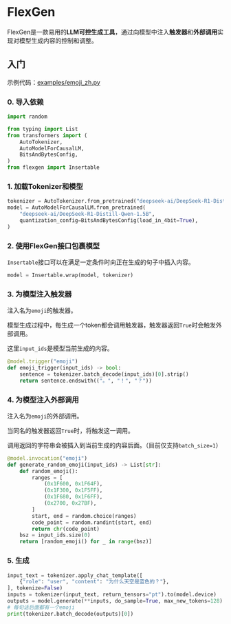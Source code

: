 # FlexGen

FlexGen是一款易用的**LLM可控生成工具**，通过向模型中注入**触发器**和**外部调用**实现对模型生成内容的控制和调整。

## 入门

示例代码：[examples/emoji_zh.py](examples/emoji_zh.py)

### 0. 导入依赖

```python
import random

from typing import List
from transformers import (
    AutoTokenizer,
    AutoModelForCausalLM,
    BitsAndBytesConfig,
)
from flexgen import Insertable
```

### 1. 加载Tokenizer和模型

```python
tokenizer = AutoTokenizer.from_pretrained("deepseek-ai/DeepSeek-R1-Distill-Qwen-1.5B")
model = AutoModelForCausalLM.from_pretrained(
    "deepseek-ai/DeepSeek-R1-Distill-Qwen-1.5B",
    quantization_config=BitsAndBytesConfig(load_in_4bit=True),
)
```

### 2. 使用FlexGen接口包裹模型

`Insertable`接口可以在满足一定条件时向正在生成的句子中插入内容。

```python
model = Insertable.wrap(model, tokenizer)
```

### 3. 为模型注入触发器

注入名为`emoji`的触发器。

模型生成过程中，每生成一个token都会调用触发器，触发器返回`True`时会触发外部调用。

这里`input_ids`是模型当前生成的内容。

```python
@model.trigger("emoji")
def emoji_trigger(input_ids) -> bool:
    sentence = tokenizer.batch_decode(input_ids)[0].strip()
    return sentence.endswith(("。", "！", "？"))
```

### 4. 为模型注入外部调用

注入名为`emoji`的外部调用。

当同名的触发器返回`True`时，将触发这一调用。

调用返回的字符串会被插入到当前生成的内容后面。（目前仅支持`batch_size=1`）

```python
@model.invocation("emoji")
def generate_random_emoji(input_ids) -> List[str]:
    def random_emoji():
        ranges = [
            (0x1F600, 0x1F64F),
            (0x1F300, 0x1F5FF),
            (0x1F680, 0x1F6FF),
            (0x2700, 0x27BF),
        ]
        start, end = random.choice(ranges)
        code_point = random.randint(start, end)
        return chr(code_point)
    bsz = input_ids.size(0)
    return [random_emoji() for _ in range(bsz)]
```

### 5. 生成

```python
input_text = tokenizer.apply_chat_template([
    {"role": "user", "content": "为什么天空是蓝色的？"},
], tokenize=False)
inputs = tokenizer(input_text, return_tensors="pt").to(model.device)
outputs = model.generate(**inputs, do_sample=True, max_new_tokens=128)
# 每句话后面都有一个emoji
print(tokenizer.batch_decode(outputs)[0])
```
